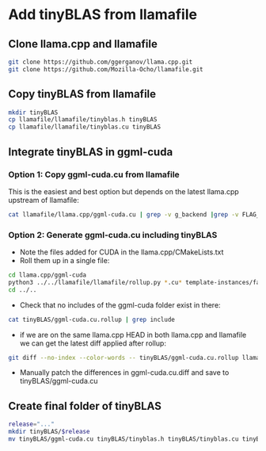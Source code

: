 # Add tinyBLAS from llamafile

## Clone llama.cpp and llamafile
``` bash
git clone https://github.com/ggerganov/llama.cpp.git
git clone https://github.com/Mozilla-Ocho/llamafile.git
```
## Copy tinyBLAS from llamafile
``` bash
mkdir tinyBLAS
cp llamafile/llamafile/tinyblas.h tinyBLAS
cp llamafile/llamafile/tinyblas.cu tinyBLAS
```

## Integrate tinyBLAS in ggml-cuda
### Option 1: Copy ggml-cuda.cu from llamafile
This is the easiest and best option but depends on the latest llama.cpp upstream of llamafile:
``` bash
cat llamafile/llama.cpp/ggml-cuda.cu | grep -v g_backend |grep -v FLAG_log_disable > tinyBLAS/ggml-cuda.cu
```

### Option 2: Generate ggml-cuda.cu including tinyBLAS
- Note the files added for CUDA in the llama.cpp/CMakeLists.txt
- Roll them up in a single file:
``` bash
cd llama.cpp/ggml-cuda
python3 ../../llamafile/llamafile/rollup.py *.cu* template-instances/fattn-wmma*.cu template-instances/mmq*.cu template-instances/fattn-vec*q4_0-q4_0.cu template-instances/fattn-vec*q8_0-q8_0.cu template-instances/fattn-vec*f16-f16.cu ../ggml-cuda.cu > ../../tinyBLAS/ggml-cuda.cu.rollup
cd ../..
```

- Check that no includes of the ggml-cuda folder exist in there:
``` bash
cat tinyBLAS/ggml-cuda.cu.rollup | grep include
```

- if we are on the same llama.cpp HEAD in both llama.cpp and llamafile we can get the latest diff applied after rollup:
``` bash
git diff --no-index --color-words -- tinyBLAS/ggml-cuda.cu.rollup llamafile/llama.cpp/ggml-cuda.cu > tinyBLAS/ggml-cuda.cu
```

- Manually patch the differences in ggml-cuda.cu.diff and save to tinyBLAS/ggml-cuda.cu

## Create final folder of tinyBLAS
``` bash
release="..."
mkdir tinyBLAS/$release
mv tinyBLAS/ggml-cuda.cu tinyBLAS/tinyblas.h tinyBLAS/tinyblas.cu tinyBLAS/$release
```
